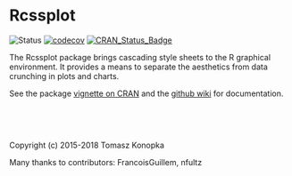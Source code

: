 # Rcssplot

![Status](https://travis-ci.org/tkonopka/Rcssplot.svg?branch=master)
[![codecov](https://codecov.io/gh/tkonopka/Rcssplot/branch/master/graph/badge.svg)](https://codecov.io/gh/tkonopka/Rcssplot)
[![CRAN_Status_Badge](http://www.r-pkg.org/badges/version/Rcssplot)](http://cran.r-project.org/package=Rcssplot)


The Rcssplot package brings cascading style sheets to the R graphical 
environment. It provides a means to separate the aesthetics from 
data crunching in plots and charts.

See the package [vignette on CRAN](https://cran.r-project.org/web/packages/Rcssplot/vignettes/Rcssplot.pdf) and the [github wiki](http://github.com/tkonopka/Rcssplot/wiki) for documentation.


&nbsp;

&nbsp;

Copyright (c) 2015-2018 Tomasz Konopka

Many thanks to contributors: FrancoisGuillem, nfultz

